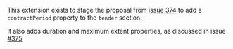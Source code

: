 This extension exists to stage the proposal from [issue 374](https://github.com/open-contracting/standard/issues/374) to add a ```contractPeriod``` property to the ```tender``` section.

It also adds duration and maximum extent properties, as discussed in issue [#375](https://github.com/open-contracting/standard/issues/375)
